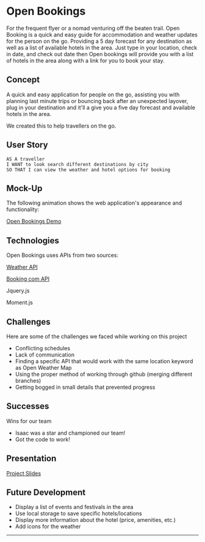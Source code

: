 # Open Bookings

For the frequent flyer or a nomad venturing off the beaten trail. Open Booking is a quick and easy guide for accommodation and weather updates for the person on the go. Providing a 5 day forecast for any destination as well as a list of available hotels in the area. Just type in your location, check in date, and check out date then Open bookings will provide you with a list of hotels in the area along with a link for you to book your stay. 

## Concept
A quick and easy application for people on the go, assisting you with planning last minute trips or bouncing back after an unexpected layover, plug in your destination and it'll a give you a five day forecast and available hotels in the area.

We created this to help travellers on the go. 


## User Story

```
AS A traveller
I WANT to look search different destinations by city
SO THAT I can view the weather and hotel options for booking
```

## Mock-Up

The following animation shows the web application's appearance and functionality:

[Open Bookings Demo](https://user-images.githubusercontent.com/66179678/207160241-b64cd218-67d2-4caf-bbd0-13fc41716896.mov)

## Technologies

Open Bookings uses APIs from two sources: 

  [Weather API](https://openweathermap.org/current)
  
  [Booking com API](https://rapidapi.com/tipsters/api/booking-com)
 
  Jquery.js

  Moment.js


## Challenges

Here are some of the challenges we faced while working on this project
  * Conflicting schedules	
  * Lack of communication
  * Finding a specific API that would work with the same location keyword as Open Weather Map
  * Using the proper method of working through github (merging different branches)
  * Getting bogged in small details that prevented progress


## Successes 

Wins for our team
  * Isaac was a star and championed our team! 
  * Got the code to work! 


## Presentation

[Project Slides](https://docs.google.com/presentation/d/1KA1NWcVKO4P7Sa3wn-EBMAjADokYCJyro5NPj7EP44M/edit?usp=sharing)  


## Future Development

  * Display a list of events and festivals in the area
  * Use local storage to save specific hotels/locations
  * Display more information about the hotel (price, amenities, etc.)
  * Add icons for the weather


--------

